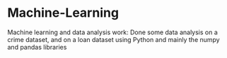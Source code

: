 # Machine-Learning
Machine learning and data analysis work: Done some data analysis on a crime dataset, and on a loan dataset using Python and mainly the numpy and pandas libraries
